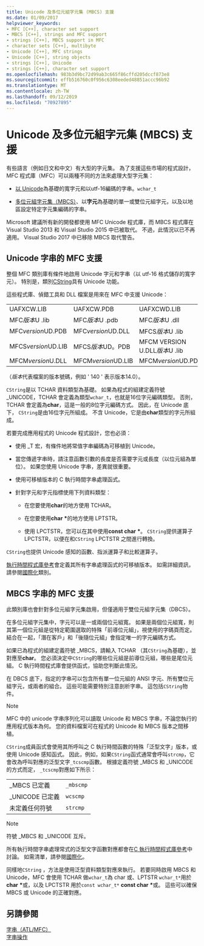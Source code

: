 ```yaml
---
title: Unicode 及多位元組字元集 (MBCS) 支援
ms.date: 01/09/2017
helpviewer_keywords:
- MFC [C++], character set support
- MBCS [C++], strings and MFC support
- strings [C++], MBCS support in MFC
- character sets [C++], multibyte
- Unicode [C++], MFC strings
- Unicode [C++], string objects
- strings [C++], Unicode
- strings [C++], character set support
ms.openlocfilehash: 983b3d9bc72d99ab3c665f86cffd205dccf873e8
ms.sourcegitcommit: effb516760c0f956c6308eeded48851accc96b92
ms.translationtype: MT
ms.contentlocale: zh-TW
ms.lasthandoff: 09/12/2019
ms.locfileid: "70927895"
---
```

# <a name="unicode-and-multibyte-character-set-mbcs-support"></a>Unicode 及多位元組字元集 (MBCS) 支援

有些語言（例如日文和中文）有大型的字元集。 為了支援這些市場的程式設計，MFC 程式庫（MFC）可以兩種不同的方法來處理大型字元集：

- [以 Unicode](#mfc-support-for-unicode-strings)為基礎的寬字元和以utf-16編碼的字串。`wchar_t`

- [多位元組字元集（MBCS）](#mfc-support-for-mbcs-strings)、以**字元**為基礎的單一或雙位元組字元，以及以地區設定特定字元集編碼的字串。

Microsoft 建議所有新的開發都使用 MFC Unicode 程式庫，而 MBCS 程式庫在 Visual Studio 2013 和 Visual Studio 2015 中已被取代。 不過，此情況以已不再適用。 Visual Studio 2017 中已移除 MBCS 取代警告。

## <a name="mfc-support-for-unicode-strings"></a>Unicode 字串的 MFC 支援

整個 MFC 類別庫有條件地啟用 Unicode 字元和字串（以 utf-16 格式儲存的寬字元）。 特別是，類別[CString](../atl-mfc-shared/reference/cstringt-class.md)具有 Unicode 功能。

這些程式庫、偵錯工具和 DLL 檔案是用來在 MFC 中支援 Unicode：

|||||
|-|-|-|-|
|UAFXCW.LIB|UAFXCW.PDB|UAFXCWD.LIB|UAFXCWD.PDB|
|MFC*版本*U .lib|MFC*版本*U .pdb|MFC*版本*U .dll|MFC*version*UD.LIB|
|MFC*version*UD.PDB|MFC*version*UD.DLL|MFCS*版本*U .lib|MFCS*版本*U .pdb|
|MFCS*version*UD.LIB|MFCS*版本*UD。PDB|MFCM VERSION U.DLL*版本*U .lib|MFCM*version*U.PDB|
|MFCM*version*U.DLL|MFCM*version*UD.LIB|MFCM*version*UD.PDB|MFCM*version*UD.DLL|

（*版本*代表檔案的版本號碼，例如 ' 140 ' 表示版本14.0）。

`CString`是以 TCHAR 資料類型為基礎。 如果為程式的組建定義符號 _UNICODE，TCHAR 會定義為類型`wchar_t`，也就是16位字元編碼類型。 否則，TCHAR 會定義為**char**，這是一般的8位字元編碼方式。 因此，在 Unicode 底下， `CString`是由16位字元所組成。 不含 Unicode，它是由**char**類型的字元所組成。

若要完成應用程式的 Unicode 程式設計，您也必須：

- 使用 _T 宏，有條件地將常值字串編碼為可移植到 Unicode。

- 當您傳遞字串時，請注意函數引數的長度是否需要字元或長度（以位元組為單位）。 如果您使用 Unicode 字串，差異就很重要。

- 使用可移植版本的 C 執行時間字串處理函式。

- 針對字元和字元指標使用下列資料類型：

   - 在您要使用**char**的地方使用 TCHAR。

   - 在您要使用**char** <strong>\*</strong>的地方使用 LPTSTR。

   - 使用 LPCTSTR，您可以在其中使用**const char** <strong>\*</strong>。 `CString`提供運算子 LPCTSTR，以便在和`CString` LPCTSTR 之間進行轉換。

`CString`也提供 Unicode 感知的函數、指派運算子和比較運算子。

[執行時間程式庫參考](../c-runtime-library/c-run-time-library-reference.md)會定義其所有字串處理函式的可移植版本。 如需詳細資訊，請參閱[國際化](../c-runtime-library/internationalization.md)類別。

## <a name="mfc-support-for-mbcs-strings"></a>MBCS 字串的 MFC 支援

此類別庫也會針對多位元組字元集啟用，但僅適用于雙位元組字元集（DBCS）。

在多位元組字元集中，字元可以是一或兩個位元組寬。 如果是兩個位元組寬，則其第一個位元組是從特定範圍選取的特殊「前導位元組」，視使用的字碼頁而定。 結合在一起，「潛在客戶」和「後隨位元組」會指定唯一的字元編碼方式。

如果已為程式的組建定義符號 _MBCS，請輸入 TCHAR （其`CString`為基礎），並對應至**char**。 您必須決定中`CString`的哪些位元組是前導位元組，哪些是尾位元組。 C 執行時間程式庫會提供函式，協助您判斷此情況。

在 DBCS 底下，指定的字串可以包含所有單一位元組的 ANSI 字元、所有雙位元組字元，或兩者的組合。 這些可能需要特別注意剖析字串。 這包括`CString`物件。

> [!NOTE]
> MFC 中的 unicode 字串序列化可以讀取 Unicode 和 MBCS 字串，不論您執行的應用程式版本為何。 您的資料檔案可在程式的 Unicode 和 MBCS 版本之間移植。

`CString`成員函式會使用其所呼叫之 C 執行時間函數的特殊「泛型文字」版本，或使用 Unicode 感知函式。 因此，例如，如果`CString`函式通常會呼叫`strcmp`，它會改為呼叫對應的泛型文字`_tcscmp`函數。 根據定義符號 _MBCS 和 _UNICODE 的方式而定， `_tcscmp`對應如下所示：

|||
|-|-|
|_MBCS 已定義|`_mbscmp`|
|_UNICODE 已定義|`wcscmp`|
|未定義任何符號|`strcmp`|

> [!NOTE]
> 符號 _MBCS 和 _UNICODE 互斥。

所有執行時間字串處理常式的泛型文字函數對應都會在[C 執行時間程式庫參考](../c-runtime-library/c-run-time-library-reference.md)中討論。 如需清單，請參閱[國際化](../c-runtime-library/internationalization.md)。

同樣地`CString` ，方法是使用泛型資料類型對應來執行。 若要同時啟用 MBCS 和 Unicode，MFC 會使用 TCHAR 做`wchar_t`為 char 或、LPTSTR `wchar_t*`用於**char** <strong>\*</strong>或，以及 LPCTSTR 用於`const wchar_t*` **const char** <strong>\*</strong>或。 這些可以確保 MBCS 或 Unicode 的正確對應。

## <a name="see-also"></a>另請參閱

[字串（ATL/MFC）](../atl-mfc-shared/strings-atl-mfc.md)<br/>
[字串操作](../c-runtime-library/string-manipulation-crt.md)
